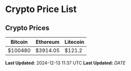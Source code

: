 # Crypto Price List

## Crypto Prices
| Bitcoin | Ethereum | Litecoin |
| ------- | -------- | -------- |
| $100480 | $3914.05 | $121.2 |
**Last Updated:** 2024-12-13 11:37 UTC
**Last Updated:** $DATE$
